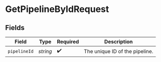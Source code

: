 # GetPipelineByIdRequest


## Fields

| Field                          | Type                           | Required                       | Description                    |
| ------------------------------ | ------------------------------ | ------------------------------ | ------------------------------ |
| `pipelineId`                   | *string*                       | :heavy_check_mark:             | The unique ID of the pipeline. |